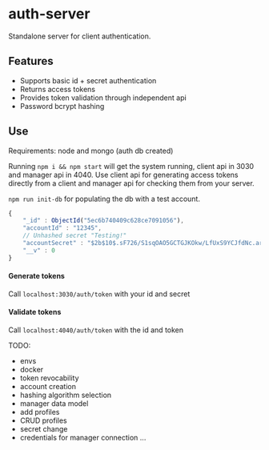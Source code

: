 # auth-server

Standalone server for client authentication.

## Features

- Supports basic id + secret authentication
- Returns access tokens
- Provides token validation through independent api
- Password bcrypt hashing

## Use

Requirements: node and mongo (auth db created)

Running `npm i && npm start` will get the system running, client api in 3030 and manager api in 4040. Use client api for generating access tokens directly from a client and manager api for checking them from your server.

`npm run init-db` for populating the db with a test account.

```js
{
    "_id" : ObjectId("5ec6b740409c628ce7091056"),
    "accountId" : "12345",
    // Unhashed secret "Testing!"
    "accountSecret" : "$2b$10$.sF726/S1sqOAO5GCTGJKOkw/LfUxS9YCJfdNc.arL9ZUWTKAzvQa",
    "__v" : 0
}
```

#### Generate tokens

Call `localhost:3030/auth/token` with your id and secret

#### Validate tokens

Call `localhost:4040/auth/token` with the id and token

TODO:
- envs
- docker
- token revocability
- account creation
- hashing algorithm selection
- manager data model
- add profiles
- CRUD profiles
- secret change
- credentials for manager connection
...